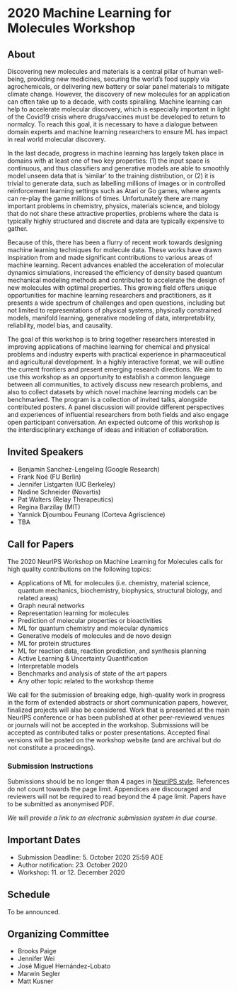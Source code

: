 # 2020 Machine Learning for Molecules Workshop

## About

Discovering new molecules and materials is a central pillar of human well-being, providing new medicines, securing the world’s food supply via agrochemicals, or delivering new battery or solar panel materials to mitigate climate change. However, the discovery of new molecules for an application can often take up to a decade, with costs spiralling. Machine learning can help to accelerate molecular discovery, which is especially important in light of the Covid19 crisis where drugs/vaccines must be developed to return to normalcy. To reach this goal, it is necessary to have a dialogue between domain experts and machine learning researchers to ensure ML has impact in real world molecular discovery.

In the last decade, progress in machine learning has largely taken place in domains with at least one of two key properties: (1) the input space is continuous, and thus classifiers and generative models are able to smoothly model unseen data that is ‘similar’ to the training distribution, or (2) it is trivial to generate data, such as labelling millions of images or in controlled reinforcement learning settings such as Atari or Go games, where agents can re-play the game millions of times. Unfortunately there are many important problems in chemistry, physics, materials science, and biology that do not share these attractive properties, problems where the data is typically highly structured and discrete and data are typically expensive to gather. 

Because of this, there has been a flurry of recent work towards designing machine learning techniques for molecule data. These works have drawn inspiration from and made significant contributions to various areas of machine learning. Recent advances enabled the acceleration of molecular dynamics simulations, increased the efficiency of density based quantum mechanical modeling methods and contributed to accelerate the design of new molecules with optimal properties. This growing field offers unique opportunities for machine learning researchers and practitioners, as it presents a wide spectrum of challenges and open questions, including but not limited to representations of physical systems, physically constrained models, manifold learning, generative modeling of data, interpretability, reliability, model bias, and causality.

The goal of this workshop is to bring together researchers interested in improving applications of  machine learning for chemical and physical problems and industry experts with practical experience in pharmaceutical and agricultural development. In a highly interactive format, we will outline the current frontiers and present emerging research directions. We aim to use this workshop as an opportunity to establish a common language between all communities, to actively discuss new research problems, and also to collect datasets by which novel machine learning models can be benchmarked. The program is a collection of invited talks, alongside contributed posters. A panel discussion will provide different perspectives and experiences of influential researchers from both fields and also engage open participant conversation. An expected outcome of this workshop is the interdisciplinary exchange of ideas and initiation of collaboration.

## Invited Speakers

- Benjamin Sanchez-Lengeling (Google Research)
- Frank Noé (FU Berlin)
- Jennifer Listgarten (UC Berkeley)
- Nadine Schneider (Novartis)
- Pat Walters (Relay Therapeutics)
- Regina Barzilay (MIT)
- Yannick Djoumbou Feunang (Corteva Agriscience)
- TBA

## Call for Papers

The 2020 NeurIPS Workshop on Machine Learning for Molecules calls for high quality contributions on the following topics:

- Applications of ML for molecules (i.e. chemistry, material science, quantum mechanics, biochemistry, biophysics, structural biology,  and related areas)
- Graph neural networks
- Representation learning for molecules
- Prediction of molecular properties or bioactivities
- ML for quantum chemistry and molecular dynamics
- Generative models of molecules and de novo design
- ML for protein structures 
- ML for reaction data, reaction prediction, and synthesis planning
- Active Learning & Uncertainty Quantification
- Interpretable models
- Benchmarks and analysis of state of the art papers
- Any other topic related to the workshop theme

We call for the submission of breaking edge, high-quality work in progress in the form of extended abstracts or short communication papers, however, finalized projects will also be considered. 
Work that is presented at the main NeurIPS conference or has been published at other peer-reviewed venues or journals will not be accepted in the workshop. Submissions will be accepted as contributed talks or poster presentations. Accepted final versions will be posted on the workshop website (and are archival but do not constitute a proceedings).


### Submission Instructions
Submissions should be no longer than 4 pages in [NeurIPS style](https://neurips.cc/Conferences/2020/PaperInformation/StyleFiles). References do not count towards the page limit. Appendices are discouraged and reviewers will not be required to read beyond the 4 page limit. Papers have to be submitted as anonymised PDF. 

*We will provide a link to an electronic submission system in due course.*



## Important Dates
- Submission Deadline: 5. October 2020 25:59 AOE
- Author notification: 23. October 2020
- Workshop: 11. or 12. December 2020

## Schedule
To be announced.

## Organizing Committee

- Brooks Paige
- Jennifer Wei
- José Miguel Hernández-Lobato
- Marwin Segler
- Matt Kusner

